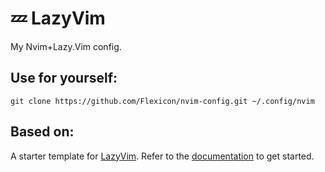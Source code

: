 # 💤 LazyVim

My Nvim+Lazy.Vim config.

## Use for yourself:

```shell
git clone https://github.com/Flexicon/nvim-config.git ~/.config/nvim
```

## Based on:

A starter template for [LazyVim](https://github.com/LazyVim/LazyVim).
Refer to the [documentation](https://lazyvim.github.io/installation) to get started.
